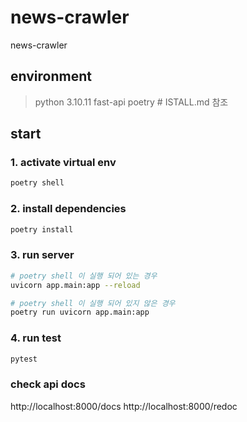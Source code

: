 # news-crawler
news-crawler

## environment
> python 3.10.11
> fast-api
> poetry # ISTALL.md 참조

## start
### 1. activate virtual env
```sh
poetry shell
```

### 2. install dependencies
```sh
poetry install
```

### 3. run server
```sh
# poetry shell 이 실행 되어 있는 경우
uvicorn app.main:app --reload

# poetry shell 이 실행 되어 있지 않은 경우
poetry run uvicorn app.main:app
```

### 4. run test
```sh
pytest
```

### check api docs
http://localhost:8000/docs
http://localhost:8000/redoc